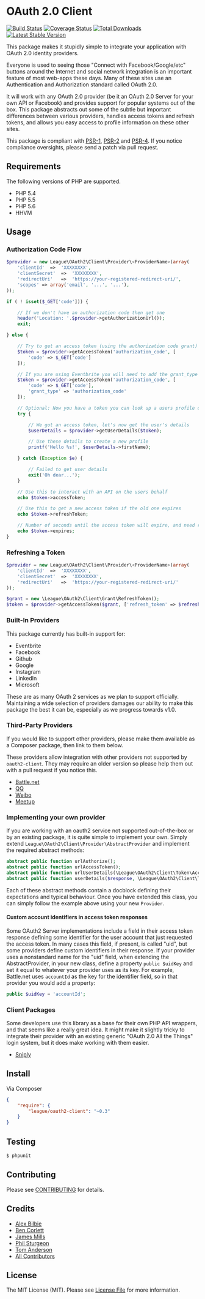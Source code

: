 # OAuth 2.0 Client

[![Build Status](https://travis-ci.org/thephpleague/oauth2-client.png?branch=master)](https://travis-ci.org/thephpleague/oauth2-client)
[![Coverage Status](https://coveralls.io/repos/thephpleague/oauth2-client/badge.png)](https://coveralls.io/r/thephpleague/oauth2-client)
[![Total Downloads](https://poser.pugx.org/league/oauth2-client/downloads.png)](https://packagist.org/packages/league/oauth2-client)
[![Latest Stable Version](https://poser.pugx.org/league/oauth2-client/v/stable.png)](https://packagist.org/packages/league/oauth2-client)

This package makes it stupidly simple to integrate your application with OAuth 2.0 identity providers.

Everyone is used to seeing those "Connect with Facebook/Google/etc" buttons around the Internet and social network
integration is an important feature of most web-apps these days. Many of these sites use an Authentication and Authorization standard called OAuth 2.0.

It will work with any OAuth 2.0 provider (be it an OAuth 2.0 Server for your own API or Facebook) and provides support
for popular systems out of the box. This package abstracts out some of the subtle but important differences between various providers, handles access tokens and refresh tokens, and allows you easy access to profile information on these other sites.

This package is compliant with [PSR-1][], [PSR-2][] and [PSR-4][]. If you notice compliance oversights, please send
a patch via pull request.

[PSR-1]: https://github.com/php-fig/fig-standards/blob/master/accepted/PSR-1-basic-coding-standard.md
[PSR-2]: https://github.com/php-fig/fig-standards/blob/master/accepted/PSR-2-coding-style-guide.md
[PSR-4]: https://github.com/php-fig/fig-standards/blob/master/accepted/PSR-4-autoloader.md


## Requirements

The following versions of PHP are supported.

* PHP 5.4
* PHP 5.5
* PHP 5.6
* HHVM

## Usage

### Authorization Code Flow

```php
$provider = new League\OAuth2\Client\Provider\<ProviderName>(array(
    'clientId'  =>  'XXXXXXXX',
    'clientSecret'  =>  'XXXXXXXX',
    'redirectUri'   =>  'https://your-registered-redirect-uri/',
    'scopes' => array('email', '...', '...'),
));

if ( ! isset($_GET['code'])) {

    // If we don't have an authorization code then get one
    header('Location: '.$provider->getAuthorizationUrl());
    exit;

} else {

	// Try to get an access token (using the authorization code grant)
    $token = $provider->getAccessToken('authorization_code', [
    	'code' => $_GET['code']
    ]);

    // If you are using Eventbrite you will need to add the grant_type parameter (see below)
    $token = $provider->getAccessToken('authorization_code', [
    	'code' => $_GET['code'],
    	'grant_type' => 'authorization_code'
    ]);

    // Optional: Now you have a token you can look up a users profile data
    try {

        // We got an access token, let's now get the user's details
        $userDetails = $provider->getUserDetails($token);

        // Use these details to create a new profile
	    printf('Hello %s!', $userDetails->firstName);

    } catch (Exception $e) {

        // Failed to get user details
        exit('Oh dear...');
    }

    // Use this to interact with an API on the users behalf
    echo $token->accessToken;

    // Use this to get a new access token if the old one expires
    echo $token->refreshToken;

    // Number of seconds until the access token will expire, and need refreshing
    echo $token->expires;
}
```

### Refreshing a Token

```php
$provider = new League\OAuth2\Client\Provider\<ProviderName>(array(
    'clientId'  =>  'XXXXXXXX',
    'clientSecret'  =>  'XXXXXXXX',
    'redirectUri'   =>  'https://your-registered-redirect-uri/'
));

$grant = new \League\OAuth2\Client\Grant\RefreshToken();
$token = $provider->getAccessToken($grant, ['refresh_token' => $refreshToken]);
```


### Built-In Providers

This package currently has built-in support for:

- Eventbrite
- Facebook
- Github
- Google
- Instagram
- LinkedIn
- Microsoft

These are as many OAuth 2 services as we plan to support officially. Maintaining a wide selection of providers
damages our ability to make this package the best it can be, especially as we progress towards v1.0.

### Third-Party Providers

If you would like to support other providers, please make them available as a Composer package, then link to them
below.

These providers allow integration with other providers not supported by `oauth2-client`. They may require an older version
so please help them out with a pull request if you notice this.

- [Battle.net](https://packagist.org/packages/depotwarehouse/oauth2-bnet)
- [QQ](https://github.com/tlikai/oauth2-client)
- [Weibo](https://github.com/tlikai/oauth2-client)
- [Meetup](https://github.com/howlowck/meetup-oauth2-provider)

### Implementing your own provider

If you are working with an oauth2 service not supported out-of-the-box or by an existing package, it is quite simple to
implement your own. Simply extend `League\OAuth2\Client\Provider\AbstractProvider` and implement the required abstract
methods:

```php
abstract public function urlAuthorize();
abstract public function urlAccessToken();
abstract public function urlUserDetails(\League\OAuth2\Client\Token\AccessToken $token);
abstract public function userDetails($response, \League\OAuth2\Client\Token\AccessToken $token);
```

Each of these abstract methods contain a docblock defining their expectations and typical behaviour. Once you have
extended this class, you can simply follow the example above using your new `Provider`.

#### Custom account identifiers in access token responses

Some OAuth2 Server implementations include a field in their access token response defining some identifier
for the user account that just requested the access token. In many cases this field, if present, is called "uid", but
some providers define custom identifiers in their response. If your provider uses a nonstandard name for the "uid" field,
when extending the AbstractProvider, in your new class, define a property `public $uidKey` and set it equal to whatever
your provider uses as its key. For example, Battle.net uses `accountId` as the key for the identifier field, so in that
provider you would add a property:

```php
public $uidKey = 'accountId';
```

### Client Packages

Some developers use this library as a base for their own PHP API wrappers, and that seems like a really great idea. It might make it slightly tricky to integrate their provider with an existing generic "OAuth 2.0 All the Things" login system, but it does make working with them easier.

- [Sniply](https://github.com/younes0/sniply)

## Install

Via Composer

``` json
{
    "require": {
        "league/oauth2-client": "~0.3"
    }
}
```

## Testing

``` bash
$ phpunit
```

## Contributing

Please see [CONTRIBUTING](https://github.com/thephpleague/oauth2-client/blob/master/CONTRIBUTING.md) for details.


## Credits

- [Alex Bilbie](https://github.com/alexbilbie)
- [Ben Corlett](https://github.com/bencorlett)
- [James Mills](https://github.com/jamesmills)
- [Phil Sturgeon](https://github.com/philsturgeon)
- [Tom Anderson](https://github.com/TomHAnderson)
- [All Contributors](https://github.com/thephpleague/oauth2-client/contributors)


## License

The MIT License (MIT). Please see [License File](https://github.com/thephpleague/oauth2-client/blob/master/LICENSE) for more information.
